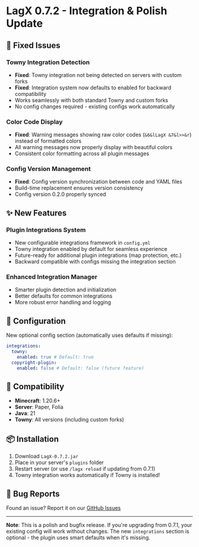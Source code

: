 # LagX 0.7.2 - Integration & Polish Update

## 🔧 Fixed Issues

### Towny Integration Detection

- **Fixed**: Towny integration not being detected on servers with custom forks
- **Fixed**: Integration system now defaults to enabled for backward compatibility
- Works seamlessly with both standard Towny and custom forks
- No config changes required - existing configs work automatically

### Color Code Display

- **Fixed**: Warning messages showing raw color codes (`&6&lLagX &7&l>>&r`) instead of formatted colors
- All warning messages now properly display with beautiful colors
- Consistent color formatting across all plugin messages

### Config Version Management

- **Fixed**: Config version synchronization between code and YAML files
- Build-time replacement ensures version consistency
- Config version 0.2.0 properly synced

## ✨ New Features

### Plugin Integrations System

- New configurable integrations framework in `config.yml`
- Towny integration enabled by default for seamless experience
- Future-ready for additional plugin integrations (map protection, etc.)
- Backward compatible with configs missing the integration section

### Enhanced Integration Manager

- Smarter plugin detection and initialization
- Better defaults for common integrations
- More robust error handling and logging

## 📝 Configuration

New optional config section (automatically uses defaults if missing):

```yaml
integrations:
  towny:
    enabled: true # Default: true
  copyright-plugin:
    enabled: false # Default: false (future feature)
```

## 🔄 Compatibility

- **Minecraft**: 1.20.6+
- **Server**: Paper, Folia
- **Java**: 21
- **Towny**: All versions (including custom forks)

## 📦 Installation

1. Download `LagX-0.7.2.jar`
2. Place in your server's `plugins` folder
3. Restart server (or use `/lagx reload` if updating from 0.7.1)
4. Towny integration works automatically if Towny is installed!

## 🐛 Bug Reports

Found an issue? Report it on our [GitHub Issues](https://github.com/Seristic/LagX/issues)

---

**Note**: This is a polish and bugfix release. If you're upgrading from 0.7.1, your existing config will work without changes. The new `integrations` section is optional - the plugin uses smart defaults when it's missing.
